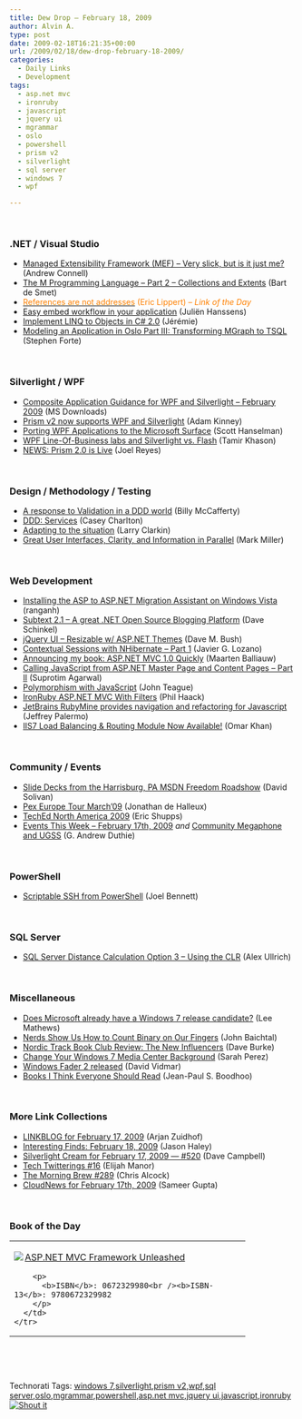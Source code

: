 ```yaml
---
title: Dew Drop – February 18, 2009
author: Alvin A.
type: post
date: 2009-02-18T16:21:35+00:00
url: /2009/02/18/dew-drop-february-18-2009/
categories:
  - Daily Links
  - Development
tags:
  - asp.net mvc
  - ironruby
  - javascript
  - jquery ui
  - mgrammar
  - oslo
  - powershell
  - prism v2
  - silverlight
  - sql server
  - windows 7
  - wpf

---
```

&#160;

### .NET / Visual Studio

  * [Managed Extensibility Framework (MEF) – Very slick, but is it just me?][1] (Andrew Connell)
  * [The M Programming Language – Part 2 – Collections and Extents][2] (Bart de Smet)
  * [<font color="#ff8000">References are not addresses</font>][3] <font color="#ff8000">(Eric Lippert)<em> – Link of the Day</em></font>
  * [Easy embed workflow in your application][4] (Juliën Hanssens)
  * [Implement LINQ to Objects in C# 2.0][5] (Jérémie)
  * [Modeling an Application in Oslo Part III: Transforming MGraph to TSQL][6] (Stephen Forte)

&#160;

### Silverlight / WPF

  * [Composite Application Guidance for WPF and Silverlight &#8211; February 2009][7] (MS Downloads)
  * [Prism v2 now supports WPF and Silverlight][8] (Adam Kinney)
  * [Porting WPF Applications to the Microsoft Surface][9] (Scott Hanselman)
  * [WPF Line-Of-Business labs and Silverlight vs. Flash][10] (Tamir Khason)
  * [NEWS: Prism 2.0 is Live][11] (Joel Reyes)

&#160;

### Design / Methodology / Testing

  * [A response to Validation in a DDD world][12] (Billy McCafferty)
  * [DDD: Services][13] (Casey Charlton)
  * [Adapting to the situation][14] (Larry Clarkin)
  * [Great User Interfaces, Clarity, and Information in Parallel][15] (Mark Miller)

&#160;

### Web Development

  * [Installing the ASP to ASP.NET Migration Assistant on Windows Vista][16] (ranganh)
  * [Subtext 2.1 – A great .NET Open Source Blogging Platform][17] (Dave Schinkel)
  * [jQuery UI &#8211; Resizable w/ ASP.NET Themes][18] (Dave M. Bush)
  * [Contextual Sessions with NHibernate – Part 1][19] (Javier G. Lozano)
  * [Announcing my book: ASP.NET MVC 1.0 Quickly][20] (Maarten Balliauw)
  * [Calling JavaScript from ASP.NET Master Page and Content Pages &#8211; Part II][21] (Suprotim Agarwal)
  * [Polymorphism with JavaScript][22] (John Teague)
  * [IronRuby ASP.NET MVC With Filters][23] (Phil Haack)
  * [JetBrains RubyMine provides navigation and refactoring for Javascript][24] (Jeffrey Palermo)
  * [IIS7 Load Balancing & Routing Module Now Available!][25] (Omar Khan)

&#160;

### Community / Events

  * [Slide Decks from the Harrisburg, PA MSDN Freedom Roadshow][26] (David Solivan)
  * [Pex Europe Tour March’09][27] (Jonathan de Halleux)
  * [TechEd North America 2009][28] (Eric Shupps)
  * [Events This Week – February 17th, 2009][29] _and_&#160;[Community Megaphone and UGSS][30] (G. Andrew Duthie)

&#160;

### PowerShell

  * [Scriptable SSH from PowerShell][31] (Joel Bennett)

&#160;

### SQL Server

  * [SQL Server Distance Calculation Option 3 &#8211; Using the CLR][32] (Alex Ullrich)

&#160;

### Miscellaneous

  * [Does Microsoft already have a Windows 7 release candidate?][33] (Lee Mathews)
  * [Nerds Show Us How to Count Binary on Our Fingers][34] (John Baichtal)
  * [Nordic Track Book Club Review: The New Influencers][35] (Dave Burke)
  * [Change Your Windows 7 Media Center Background][36] (Sarah Perez)
  * [Windows Fader 2 released][37] (David Vidmar)
  * [Books I Think Everyone Should Read][38] (Jean-Paul S. Boodhoo)

&#160;

### More Link Collections

  * [LINKBLOG for February 17, 2009][39] (Arjan Zuidhof)
  * [Interesting Finds: February 18, 2009][40] (Jason Haley)
  * [Silverlight Cream for February 17, 2009 &#8212; #520][41] (Dave Campbell)
  * [Tech Twitterings #16][42] (Elijah Manor)
  * [The Morning Brew #289][43] (Chris Alcock)
  * [CloudNews for February 17th, 2009][44] (Sameer Gupta)

&#160;

### Book of the Day

<div style="padding-bottom: 0px; margin: 0px; padding-left: 0px; padding-right: 0px; display: inline; float: none; padding-top: 0px" id="scid:7dc1bd33-94bd-46fd-a20b-0131235bcd47:c432f3fc-0318-4adb-9be0-5841a219330a" class="wlWriterSmartContent">
  <table cellspacing="0" cellpadding="2" width="400" border="0" unselectable="on">
    <tr>
      <td valign="top" width="400">
        <p>
          <a title="ASP.NET MVC Framework Unleashed" href="http://www.amazon.com/exec/obidos/ASIN/0672329980/alvinashcraft-20"><img data-recalc-dims="1" decoding="async" src="https://i0.wp.com/images.amazon.com/images/P/0672329980.01.MZZZZZZZ.jpg?w=660" border="0" align="left" style="float:left" />ASP.NET MVC Framework Unleashed</a>
        </p>
        
        <p>
          <b>ISBN</b>: 0672329980<br /><b>ISBN-13</b>: 9780672329982
        </p>
      </td>
    </tr>
  </table>
</div>

&#160;

<div style="padding-bottom: 0px; margin: 0px; padding-left: 0px; padding-right: 0px; display: inline; float: none; padding-top: 0px" id="scid:C16BAC14-9A3D-4c50-9394-FBFEF7A93539:8e58c01b-5ae2-4e1f-8c1b-98122d1c2d8c" class="wlWriterSmartContent">
  <!--dotnetkickit-->
</div>

&#160;

<div style="padding-bottom: 0px; margin: 0px; padding-left: 0px; padding-right: 0px; display: inline; float: none; padding-top: 0px" id="scid:0767317B-992E-4b12-91E0-4F059A8CECA8:35a7be78-7a6d-4aba-a5f8-0cb68a3e4ccf" class="wlWriterSmartContent">
  Technorati Tags: <a href="http://technorati.com/tags/windows+7" rel="tag">windows 7</a>,<a href="http://technorati.com/tags/silverlight" rel="tag">silverlight</a>,<a href="http://technorati.com/tags/prism+v2" rel="tag">prism v2</a>,<a href="http://technorati.com/tags/wpf" rel="tag">wpf</a>,<a href="http://technorati.com/tags/sql+server" rel="tag">sql server</a>,<a href="http://technorati.com/tags/oslo" rel="tag">oslo</a>,<a href="http://technorati.com/tags/mgrammar" rel="tag">mgrammar</a>,<a href="http://technorati.com/tags/powershell" rel="tag">powershell</a>,<a href="http://technorati.com/tags/asp.net+mvc" rel="tag">asp.net mvc</a>,<a href="http://technorati.com/tags/jquery+ui" rel="tag">jquery ui</a>,<a href="http://technorati.com/tags/javascript" rel="tag">javascript</a>,<a href="http://technorati.com/tags/ironruby" rel="tag">ironruby</a>
</div>

<div class="wlWriterHeaderFooter" style="margin:0px; padding:0px 0px 0px 0px;">
  <div class="shoutIt">
    <a rev="vote-for" href="http://dotnetshoutout.com/Submit?url=http%3a%2f%2fwww.alvinashcraft.com%2f2009%2f02%2f18%2fdew-drop-february-18-2009%2f&title=Dew+Drop+-+February+18%2c+2009"><img decoding="async" alt="Shout it" src="http://dotnetshoutout.com/image.axd?url=https://morningdew-bpc6g3a0fgaxdxcu.eastus2-01.azurewebsites.net/2009/02/18/dew-drop-february-18-2009/" style="border:0px" /></a>
  </div>
</div>

 [1]: http://feeds.feedburner.com/~r/sharepointmvpblogs/~3/542055853/Managed-Extensibility-Framework-MEF-ndash-Very-slick-but-is-it.aspx
 [2]: http://community.bartdesmet.net/blogs/bart/archive/2009/02/18/the-m-programming-language-part-2-collections-and-extents.aspx
 [3]: http://blogs.msdn.com/ericlippert/archive/2009/02/17/references-are-not-addresses.aspx
 [4]: http://blogs.securancy.com/post.aspx?id=60530b03-80b0-45d3-9342-3c67120bcdd9
 [5]: http://www.thinkbeforecoding.com/post/2009/02/17/Implement-Linq-to-Objects-in-CSharp-2
 [6]: http://feeds.feedburner.com/~r/StephenFortesBlog/~3/541784332/PermaLink,guid,d3983e8f-9cb0-468b-a9c6-c5c45fa6d86d.aspx
 [7]: http://feeds.feedburner.com/~r/MicrosoftDownloadCenter/~3/541311907/details.aspx
 [8]: http://adamkinney.com/blog/412/default.aspx
 [9]: http://feedproxy.google.com/~r/ScottHanselman/~3/8YqKUAmjjd8/PortingWPFApplicationsToTheMicrosoftSurface.aspx
 [10]: http://feedproxy.google.com/~r/microsft/~3/v_yQDtWwgTQ/
 [11]: http://blogs.msdn.com/publicsector/archive/2009/02/18/news-prism-2-0-is-live.aspx
 [12]: http://feeds.feedburner.com/~r/Devlicious/~3/541947478/a-response-to-validation-in-a-ddd-world.aspx
 [13]: http://feeds.feedburner.com/~r/Devlicious/~3/541994114/ddd-services.aspx
 [14]: http://feedproxy.google.com/~r/LarryClarkin/~3/NrA7DGXC1Xw/AdaptingToTheSituation.aspx
 [15]: http://community.devexpress.com/blogs/markmiller/archive/2009/02/17/great-user-interfaces-clarity-and-information-in-parallel.aspx
 [16]: http://geekswithblogs.net/ranganh/archive/2009/02/18/installing-the-asp-to-asp.net-migration-assistant-on-windows-vista.aspx
 [17]: http://feedproxy.google.com/~r/CodeZest/~3/elUobzc1Kg4/subtext-2.1-ndash-a-great-.net-open-source-blogging-platform.aspx
 [18]: http://blog.dmbcllc.com/2009/02/18/jquery-ui-resizable-w-aspnet-themes/
 [19]: http://feeds.feedburner.com/~r/lozanotek/~3/542156357/Contextual_Sessions_with_NHibernate_ndash_Part_1.aspx
 [20]: http://blog.maartenballiauw.be/post.aspx?id=1c179f4f-75d2-42b2-94b2-0cbf3872245c
 [21]: http://feedproxy.google.com/~r/netCurryRecentArticles/~3/C1QUpQbmn0U/ShowArticle.aspx
 [22]: http://feedproxy.google.com/~r/LosTechies/~3/iTHz-1CRsS4/polymorphism-with-javascript.aspx
 [23]: http://haacked.com/archive/2009/02/17/aspnetmvc-ironruby-with-filters.aspx
 [24]: http://feeds.feedburner.com/~r/jeffreypalermo/~3/541850265/
 [25]: http://blogs.msdn.com/webdevtools/archive/2009/02/17/iis7-load-balancing-routing-module-now-available.aspx
 [26]: http://blogs.msdn.com/beaudreaux/archive/2009/02/17/slide-decks-from-the-harrisburg-pa-msdn-freedom-roadshow.aspx
 [27]: http://feeds.feedburner.com/~r/PelisFarm/~3/542259267/PexEuropeTourMarch09.aspx
 [28]: http://feeds.feedburner.com/~r/sharepointmvpblogs/~3/541818818/ViewPost.aspx
 [29]: http://blogs.msdn.com/gduthie/archive/2009/02/17/events-this-week-february-17th-2009.aspx
 [30]: http://blogs.msdn.com/gduthie/archive/2009/02/17/community-megaphone-and-ugss.aspx
 [31]: http://huddledmasses.org/scriptable-ssh-from-powershell/
 [32]: http://blogs.lessthandot.com/index.php/DataMgmt/DBProgramming/sql-server-distance-calculation-option-3
 [33]: http://www.downloadsquad.com/2009/02/18/does-microsoft-already-have-a-windows-7-release-candidate/
 [34]: http://blog.wired.com/geekdad/2009/02/nerds-show-us-h.html
 [35]: http://feedproxy.google.com/~r/DaveBurke/~3/rpDl54toyLU/post.aspx
 [36]: http://on10.net/blogs/sarahintampa/Change-Your-Windows-7-Media-Center-Background/
 [37]: http://feeds.vidmar.net/~r/BiteMyBytes/~3/542029061/windows-fader-2-released.aspx
 [38]: http://feedproxy.google.com/~r/JPBoodhoo/~3/jakM927KgEg/BooksIThinkEveryoneShouldRead.aspx
 [39]: http://feedproxy.google.com/~r/ArjansWorld/~3/PWUQSXk7S5M/
 [40]: http://jasonhaley.com/blog/archive/2009/02/18/142910.aspx
 [41]: http://geekswithblogs.net/WynApseTechnicalMusings/archive/2009/02/17/129471.aspx
 [42]: http://techtwitterings.blogspot.com/2009/02/tech-twitterings-16.html
 [43]: http://feedproxy.google.com/~r/ReflectivePerspective/~3/nKxlx17TR0U/
 [44]: http://feedproxy.google.com/~r/CloudAve/~3/HXzTkiz6tZY/cloudnews-for-february-17th-2009